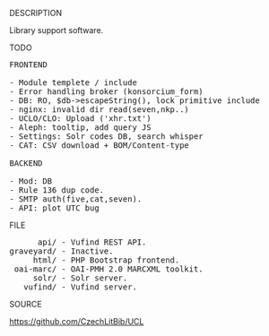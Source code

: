 
DESCRIPTION

Library support software.

TODO
<pre>
FRONTEND

- Module templete / include
- Error handling broker (konsorcium_form)
- DB: RO, $db->escapeString(), lock primitive include
- nginx: invalid dir read(seven,nkp..)
- UCLO/CLO: Upload ('xhr.txt')
- Aleph: tooltip, add query JS
- Settings: Solr codes DB, search whisper
- CAT: CSV download + BOM/Content-type

BACKEND

- Mod: DB
- Rule 136 dup code.
- SMTP auth(five,cat,seven).
- API: plot UTC bug
</pre>
FILE
<pre>
      api/ - Vufind REST API.
graveyard/ - Inactive.
     html/ - PHP Bootstrap frontend.
 oai-marc/ - OAI-PMH 2.0 MARCXML toolkit.
     solr/ - Solr server.
   vufind/ - Vufind server.
</pre>
SOURCE

https://github.com/CzechLitBib/UCL

